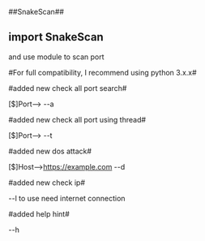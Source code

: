 ##SnakeScan##


import SnakeScan
----------------------------
and use module to scan port 

#For full compatibility, I recommend using python 3.x.x#

#added new check all port search#


 [$]Port--> --a 
 
#added new check all port using thread#
 
 
 [$]Port--> --t 
 
 #added new dos attack#
 
 
 [$]Host-->https://example.com --d
 
 
 #added new check ip#
 
 
 --l to use need internet connection
 
 #added help hint#
 
 
 --h